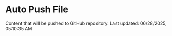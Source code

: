 # Auto Push File

Content that will be pushed to GitHub repository.
Last updated: 06/28/2025, 05:10:35 AM
